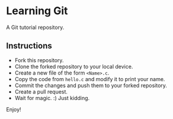 # Learning Git
A Git tutorial repository.

## Instructions
- Fork this repository.
- Clone the forked repository to your local device.
- Create a new file of the form `<Name>.c`.
- Copy the code from `hello.c` and modify it to print your name.
- Commit the changes and push them to your forked repository.
- Create a pull request.
- Wait for magic. :) Just kidding.

Enjoy!
